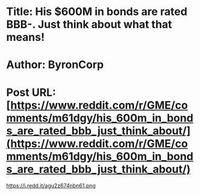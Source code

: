 # Title: His $600M in bonds are rated BBB-. Just think about what that means!
# Author: ByronCorp
# Post URL: [https://www.reddit.com/r/GME/comments/m61dgy/his_600m_in_bonds_are_rated_bbb_just_think_about/](https://www.reddit.com/r/GME/comments/m61dgy/his_600m_in_bonds_are_rated_bbb_just_think_about/)


https://i.redd.it/agu2z674nbn61.png